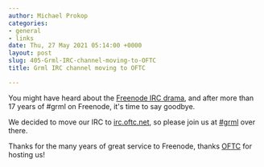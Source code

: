 ```yaml
---
author: Michael Prokop
categories:
- general
- links
date: Thu, 27 May 2021 05:14:00 +0000
layout: post
slug: 405-Grml-IRC-channel-moving-to-OFTC
title: Grml IRC channel moving to OFTC

---
```

You might have heard about the [Freenode IRC drama](https://en.wikipedia.org/wiki/Freenode#Ownership_change_and_conflict"), and after more than 17 years of \#grml on Freenode, it's time to say goodbye.

We decided to move our IRC to [irc.oftc.net](irc://irc.oftc.net:6667), so please join us at [\#grml](irc://irc.oftc.net/grml) over there.

Thanks for the many years of great service to Freenode, thanks [OFTC](https://www.oftc.net/) for hosting us!
